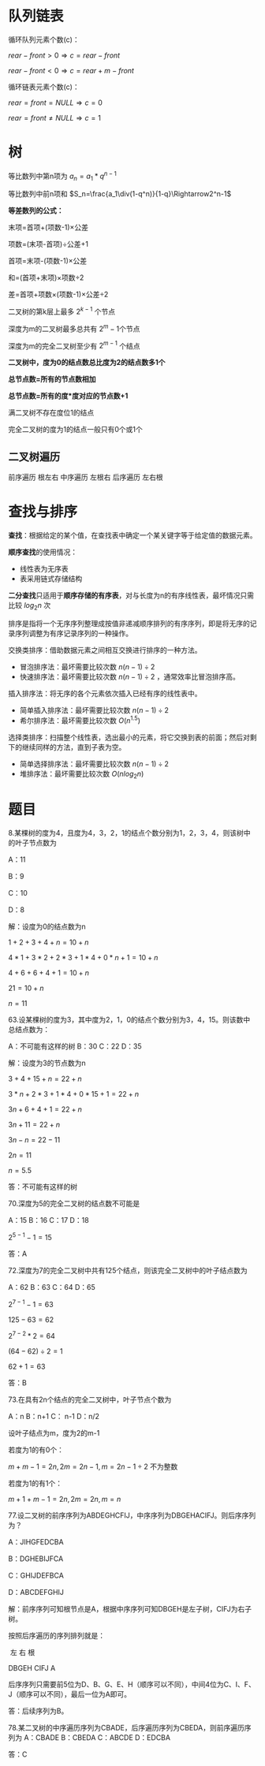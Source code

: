 # 队列链表

循环队列元素个数(c)：

$rear-front>0 \Rightarrow c=rear-front$

$rear-front<0 \Rightarrow c=rear+m-front$

循环链表元素个数(c)：

$rear=front=NULL \Rightarrow c=0$

$rear=front \neq NULL \Rightarrow c=1$



# 树

等比数列中第n项为 $a_n=a_1*q^{n-1}$ 

等比数列中前n项和 $S_n=\frac{a_1\div(1-q^n)}{1-q}\Rightarrow2^n-1$

**等差数列的公式：**

末项=首项+(项数-1)×公差

项数=(末项-首项)÷公差+1

首项=末项-(项数-1)×公差

和=(首项+末项)×项数÷2

差=首项+项数×(项数-1)×公差÷2



二叉树的第k层上最多 $2^{k-1}$ 个节点

深度为m的二叉树最多总共有 $2^m-1$个节点

深度为m的完全二叉树至少有 $2^{m-1}$ 个结点



**二叉树中，度为0的结点数总比度为2的结点数多1个**

**总节点数=所有的节点数相加**

**总节点数=所有的度*度对应的节点数+1**

满二叉树不存在度位1的结点

完全二叉树的度为1的结点一般只有0个或1个



## 二叉树遍历

前序遍历 根左右
中序遍历 左根右
后序遍历 左右根



# 查找与排序

**查找**：根据给定的某个值，在查找表中确定一个某关键字等于给定值的数据元素。

**顺序查找**的使用情况：

+ 线性表为无序表
+ 表采用链式存储结构

**二分查找**只适用于**顺序存储的有序表**，对与长度为n的有序线性表，最坏情况只需比较 $log_2n$ 次

排序是指将一个无序序列整理成按值非递减顺序排列的有序序列，即是将无序的记录序列调整为有序记录序列的一种操作。

交换类排序：借助数据元素之间相互交换进行排序的一种方法。

+ 冒泡排序法：最坏需要比较次数 $n(n-1)\div2$
+ 快速排序法：最坏需要比较次数 $n(n-1)\div2$ ，通常效率比冒泡排序高。

插入排序法：将无序的各个元素依次插入已经有序的线性表中。

+ 简单插入排序法：最坏需要比较次数 $n(n-1)\div2$
+ 希尔排序法：最坏需要比较次数 $O(n^{1.5})$

选择类排序：扫描整个线性表，选出最小的元素，将它交换到表的前面；然后对剩下的继续同样的方法，直到子表为空。

+ 简单选择排序法：最坏需要比较次数 $n(n-1)\div2$
+ 堆排序法：最坏需要比较次数 $O(nlog_2n)$

# 题目

8.某棵树的度为4，且度为4，3，2，1的结点个数分别为1，2，3，4，则该树中的叶子节点数为

A：11

B：9

C：10

D：8

解：设度为0的结点数为n

$1+2+3+4+n=10+n$

$4*1+3*2+2*3+1*4+0*n+1=10+n$

$4+6+6+4+1=10+n$

$21=10+n$

$n=11$



63.设某棵树的度为3，其中度为2，1，0的结点个数分别为3，4，15。则该数中总结点数为：

A：不可能有这样的树	B：30	C：22	D：35

解：设度为3的节点数为n

$3+4+15+n=22+n$

$3*n+2*3+1*4+0*15+1=22+n$

$3n+6+4+1=22+n$

$3n+11=22+n$

$3n-n=22-11$

$2n=11$

$n=5.5$

答：不可能有这样的树



70.深度为5的完全二叉树的结点数不可能是

A：15	B：16	C：17	D：18

$2^{5-1}-1=15$

答：A



72.深度为7的完全二叉树中共有125个结点，则该完全二叉树中的叶子结点数为

A：62	B：63	C：64	D：65

$2^{7-1}-1=63$

$125-63=62$

$2^{7-2}*2=64$

$(64-62)\div2=1$

$62+1=63$

答：B



73.在具有2n个结点的完全二叉树中，叶子节点个数为

A：n	B：n+1	C： n-1	D：n/2

设叶子结点为m，度为2的m-1

若度为1的有0个：

$m+m-1=2n, 2m=2n-1, m=2n-1\div2$ 不为整数

若度为1的有1个：

$m+1+m-1=2n, 2m=2n, m=n$



77.设二叉树的前序序列为ABDEGHCFIJ，中序序列为DBGEHACIFJ。则后序序列为？

A：JIHGFEDCBA

B：DGHEBIJFCA

C：GHIJDEFBCA

D：ABCDEFGHIJ



解：前序序列可知根节点是A，根据中序序列可知DBGEH是左子树，CIFJ为右子树。

按照后序遍历的序列排列就是：

​	左		   右	根

DBGEH	CIFJ	A

后序序列只需要前5位为D、B、G、E、H（顺序可以不同），中间4位为C、I、F、J（顺序可以不同），最后一位为A即可。

答：后续序列为B。



78.某二叉树的中序遍历序列为CBADE，后序遍历序列为CBEDA，则前序遍历序列为 
A：CBADE
B：CBEDA
C：ABCDE
D：EDCBA

答：C